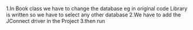 1.In Book class we have to change the database eg in original code Library is written so we have to select any other database 
2.We have to add the JConnect driver in the Project 
3.then run
